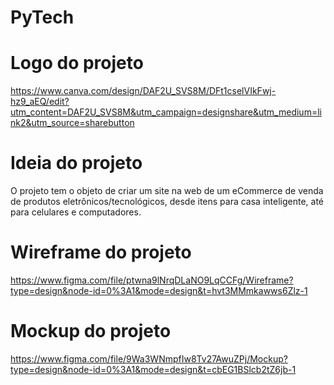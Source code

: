 # PyTech

# Logo do projeto
https://www.canva.com/design/DAF2U_SVS8M/DFt1cselVIkFwj-hz9_aEQ/edit?utm_content=DAF2U_SVS8M&utm_campaign=designshare&utm_medium=link2&utm_source=sharebutton

# Ideia do projeto
O projeto tem o objeto de criar um site na web de um eCommerce de venda de produtos eletrônicos/tecnológicos, desde itens para casa inteligente, até para celulares e computadores.

# Wireframe do projeto
https://www.figma.com/file/ptwna9lNrqDLaNO9LqCCFg/Wireframe?type=design&node-id=0%3A1&mode=design&t=hvt3MMmkawws6Zlz-1

# Mockup do projeto
https://www.figma.com/file/9Wa3WNmpfIw8Tv27AwuZPj/Mockup?type=design&node-id=0%3A1&mode=design&t=cbEG1BSlcb2tZ6jb-1
